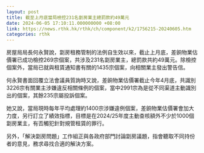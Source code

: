 ```yaml
---
layout: post
title: 截至上月底當局檢控231名劏房業主總罰款約49萬元
date: 2024-06-05 17:10:11.000000000 +08:00
link: https://news.rthk.hk/rthk/ch/component/k2/1756215-20240605.htm
categories: rthk
---
```


房屋局局長何永賢說，劏房租務管制的法例自生效以來，截止上月底，差餉物業估價署已成功檢控269宗個案，共涉及231名劏房業主，總罰款共約49萬元。除檢控個案外，當局已就與租賃通知書有關的1435宗個案，向相關業主發出警告信。

何永賢書面回覆立法會議員質詢時又說，差餉物業估價署截止今年4月底，共識別3226宗有關業主涉嫌違反相關條例的個案，當中2991宗為是從不同渠道主動識別出的個案，其餘235宗屬投訴個案。

她又說，當局現時每年平均處理約1400宗涉嫌違例個案，差餉物業估價署會加大力度，另行訂立了績效指標，目標是在2024/25年度主動查核額外不少於1000個劏房業主，有否觸犯針對規管租賃的罪行。

另外，「解決劏房問題」工作組正與各政府部門討論劏房議題，指會聽取不同持份者的意見，務求尋找合適的解決方案。
